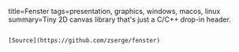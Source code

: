 title=Fenster
tags=presentation, graphics, windows, macos, linux
summary=Tiny 2D canvas library that's just a C/C++ drop-in header.
~~~~~~

[Source](https://github.com/zserge/fenster)

